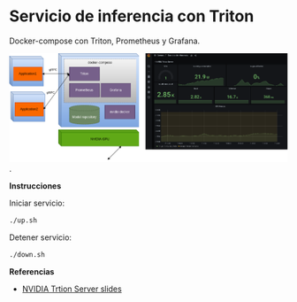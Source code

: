 Servicio de inferencia con Triton
=================================

Docker-compose con Triton, Prometheus y Grafana.

![deployment](doc/assets/deployment.png "Despliegue en docker-compose").


**Instrucciones**

Iniciar servicio:

~~~bash
./up.sh
~~~

Detener servicio:

~~~bash
./down.sh
~~~

**Referencias**

- [NVIDIA Trtion Server slides](https://developer.download.nvidia.com/video/gputechconf/gtc/2019/presentation/s9438-maximizing-utilization-for-data-center-inference-with-tensorrt-inference-server.pdf)